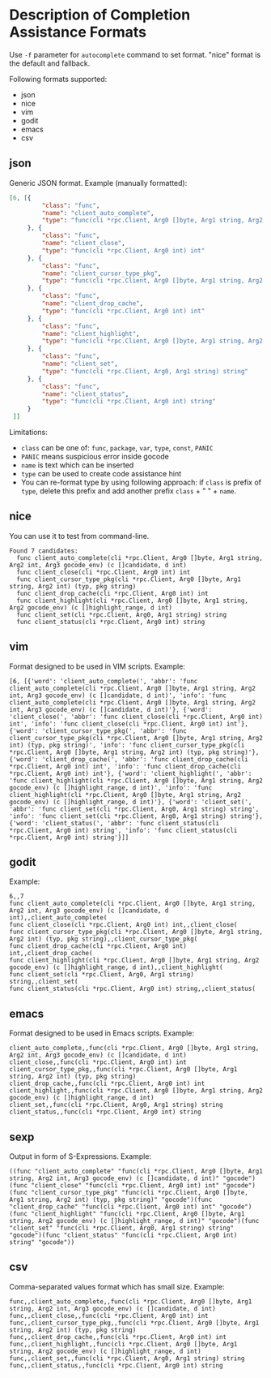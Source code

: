 
# Description of Completion Assistance Formats #

Use `-f` parameter for `autocomplete` command to set format. "nice" format is the default and fallback.

Following formats supported:
* json
* nice
* vim
* godit
* emacs
* csv

## json ###
Generic JSON format. Example (manually formatted):
```json
[6, [{
		 "class": "func",
		 "name": "client_auto_complete",
		 "type": "func(cli *rpc.Client, Arg0 []byte, Arg1 string, Arg2 int, Arg3 gocode_env) (c []candidate, d int)"
	 }, {
		 "class": "func",
		 "name": "client_close",
		 "type": "func(cli *rpc.Client, Arg0 int) int"
	 }, {
		 "class": "func",
		 "name": "client_cursor_type_pkg",
		 "type": "func(cli *rpc.Client, Arg0 []byte, Arg1 string, Arg2 int) (typ, pkg string)"
	 }, {
		 "class": "func",
		 "name": "client_drop_cache",
		 "type": "func(cli *rpc.Client, Arg0 int) int"
	 }, {
		 "class": "func",
		 "name": "client_highlight",
		 "type": "func(cli *rpc.Client, Arg0 []byte, Arg1 string, Arg2 gocode_env) (c []highlight_range, d int)"
	 }, {
		 "class": "func",
		 "name": "client_set",
		 "type": "func(cli *rpc.Client, Arg0, Arg1 string) string"
	 }, {
		 "class": "func",
		 "name": "client_status",
		 "type": "func(cli *rpc.Client, Arg0 int) string"
	 }
 ]]
```
Limitations:
* `class` can be one of: `func`, `package`, `var`, `type`, `const`, `PANIC`
* `PANIC` means suspicious error inside gocode
* `name` is text which can be inserted
* `type` can be used to create code assistance hint
* You can re-format type by using following approach: if `class` is prefix of `type`, delete this prefix and add another prefix `class` + " " + `name`.

## nice ##
You can use it to test from command-line.
```
Found 7 candidates:
  func client_auto_complete(cli *rpc.Client, Arg0 []byte, Arg1 string, Arg2 int, Arg3 gocode_env) (c []candidate, d int)
  func client_close(cli *rpc.Client, Arg0 int) int
  func client_cursor_type_pkg(cli *rpc.Client, Arg0 []byte, Arg1 string, Arg2 int) (typ, pkg string)
  func client_drop_cache(cli *rpc.Client, Arg0 int) int
  func client_highlight(cli *rpc.Client, Arg0 []byte, Arg1 string, Arg2 gocode_env) (c []highlight_range, d int)
  func client_set(cli *rpc.Client, Arg0, Arg1 string) string
  func client_status(cli *rpc.Client, Arg0 int) string
```

## vim ##
Format designed to be used in VIM scripts. Example:
```
[6, [{'word': 'client_auto_complete(', 'abbr': 'func client_auto_complete(cli *rpc.Client, Arg0 []byte, Arg1 string, Arg2 int, Arg3 gocode_env) (c []candidate, d int)', 'info': 'func client_auto_complete(cli *rpc.Client, Arg0 []byte, Arg1 string, Arg2 int, Arg3 gocode_env) (c []candidate, d int)'}, {'word': 'client_close(', 'abbr': 'func client_close(cli *rpc.Client, Arg0 int) int', 'info': 'func client_close(cli *rpc.Client, Arg0 int) int'}, {'word': 'client_cursor_type_pkg(', 'abbr': 'func client_cursor_type_pkg(cli *rpc.Client, Arg0 []byte, Arg1 string, Arg2 int) (typ, pkg string)', 'info': 'func client_cursor_type_pkg(cli *rpc.Client, Arg0 []byte, Arg1 string, Arg2 int) (typ, pkg string)'}, {'word': 'client_drop_cache(', 'abbr': 'func client_drop_cache(cli *rpc.Client, Arg0 int) int', 'info': 'func client_drop_cache(cli *rpc.Client, Arg0 int) int'}, {'word': 'client_highlight(', 'abbr': 'func client_highlight(cli *rpc.Client, Arg0 []byte, Arg1 string, Arg2 gocode_env) (c []highlight_range, d int)', 'info': 'func client_highlight(cli *rpc.Client, Arg0 []byte, Arg1 string, Arg2 gocode_env) (c []highlight_range, d int)'}, {'word': 'client_set(', 'abbr': 'func client_set(cli *rpc.Client, Arg0, Arg1 string) string', 'info': 'func client_set(cli *rpc.Client, Arg0, Arg1 string) string'}, {'word': 'client_status(', 'abbr': 'func client_status(cli *rpc.Client, Arg0 int) string', 'info': 'func client_status(cli *rpc.Client, Arg0 int) string'}]]
```

## godit ##
Example:
```
6,,7
func client_auto_complete(cli *rpc.Client, Arg0 []byte, Arg1 string, Arg2 int, Arg3 gocode_env) (c []candidate, d int),,client_auto_complete(
func client_close(cli *rpc.Client, Arg0 int) int,,client_close(
func client_cursor_type_pkg(cli *rpc.Client, Arg0 []byte, Arg1 string, Arg2 int) (typ, pkg string),,client_cursor_type_pkg(
func client_drop_cache(cli *rpc.Client, Arg0 int) int,,client_drop_cache(
func client_highlight(cli *rpc.Client, Arg0 []byte, Arg1 string, Arg2 gocode_env) (c []highlight_range, d int),,client_highlight(
func client_set(cli *rpc.Client, Arg0, Arg1 string) string,,client_set(
func client_status(cli *rpc.Client, Arg0 int) string,,client_status(
```

## emacs ##
Format designed to be used in Emacs scripts. Example:
```
client_auto_complete,,func(cli *rpc.Client, Arg0 []byte, Arg1 string, Arg2 int, Arg3 gocode_env) (c []candidate, d int)
client_close,,func(cli *rpc.Client, Arg0 int) int
client_cursor_type_pkg,,func(cli *rpc.Client, Arg0 []byte, Arg1 string, Arg2 int) (typ, pkg string)
client_drop_cache,,func(cli *rpc.Client, Arg0 int) int
client_highlight,,func(cli *rpc.Client, Arg0 []byte, Arg1 string, Arg2 gocode_env) (c []highlight_range, d int)
client_set,,func(cli *rpc.Client, Arg0, Arg1 string) string
client_status,,func(cli *rpc.Client, Arg0 int) string
```

## sexp ##
Output in form of S-Expressions. Example:
```
((func "client_auto_complete" "func(cli *rpc.Client, Arg0 []byte, Arg1 string, Arg2 int, Arg3 gocode_env) (c []candidate, d int)" "gocode")(func "client_close" "func(cli *rpc.Client, Arg0 int) int" "gocode")(func "client_cursor_type_pkg" "func(cli *rpc.Client, Arg0 []byte, Arg1 string, Arg2 int) (typ, pkg string)" "gocode")(func "client_drop_cache" "func(cli *rpc.Client, Arg0 int) int" "gocode")(func "client_highlight" "func(cli *rpc.Client, Arg0 []byte, Arg1 string, Arg2 gocode_env) (c []highlight_range, d int)" "gocode")(func "client_set" "func(cli *rpc.Client, Arg0, Arg1 string) string" "gocode")(func "client_status" "func(cli *rpc.Client, Arg0 int) string" "gocode"))
```

## csv ##
Comma-separated values format which has small size. Example:
```csv
func,,client_auto_complete,,func(cli *rpc.Client, Arg0 []byte, Arg1 string, Arg2 int, Arg3 gocode_env) (c []candidate, d int)
func,,client_close,,func(cli *rpc.Client, Arg0 int) int
func,,client_cursor_type_pkg,,func(cli *rpc.Client, Arg0 []byte, Arg1 string, Arg2 int) (typ, pkg string)
func,,client_drop_cache,,func(cli *rpc.Client, Arg0 int) int
func,,client_highlight,,func(cli *rpc.Client, Arg0 []byte, Arg1 string, Arg2 gocode_env) (c []highlight_range, d int)
func,,client_set,,func(cli *rpc.Client, Arg0, Arg1 string) string
func,,client_status,,func(cli *rpc.Client, Arg0 int) string
```
